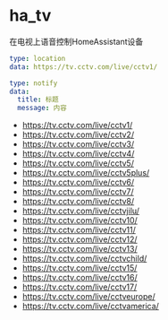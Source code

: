 # ha_tv
在电视上语音控制HomeAssistant设备



```yaml
type: location
data: https://tv.cctv.com/live/cctv1/
```

```yaml
type: notify
data:
  title: 标题
  message: 内容
```

- https://tv.cctv.com/live/cctv1/
- https://tv.cctv.com/live/cctv2/
- https://tv.cctv.com/live/cctv3/
- https://tv.cctv.com/live/cctv4/
- https://tv.cctv.com/live/cctv5/
- https://tv.cctv.com/live/cctv5plus/
- https://tv.cctv.com/live/cctv6/
- https://tv.cctv.com/live/cctv7/
- https://tv.cctv.com/live/cctv8/
- https://tv.cctv.com/live/cctvjilu/
- https://tv.cctv.com/live/cctv10/
- https://tv.cctv.com/live/cctv11/
- https://tv.cctv.com/live/cctv12/
- https://tv.cctv.com/live/cctv13/
- https://tv.cctv.com/live/cctvchild/
- https://tv.cctv.com/live/cctv15/
- https://tv.cctv.com/live/cctv16/
- https://tv.cctv.com/live/cctv17/
- https://tv.cctv.com/live/cctveurope/
- https://tv.cctv.com/live/cctvamerica/